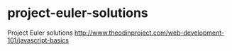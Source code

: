 # project-euler-solutions
Project Euler solutions
http://www.theodinproject.com/web-development-101/javascript-basics
